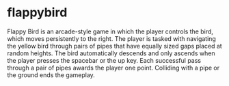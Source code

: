 # flappybird
Flappy Bird is an arcade-style game in which the player controls the bird, which moves persistently to the right. The player is tasked with navigating the yellow bird through pairs of pipes that have equally sized gaps placed at random heights. The bird automatically descends and only ascends when the player presses the spacebar or the up key. Each successful pass through a pair of pipes awards the player one point. Colliding with a pipe or the ground ends the gameplay. 
